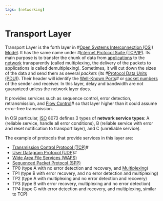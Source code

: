 ```yaml
---
tags: [networking]
---
```


# Transport Layer

Transport Layer is the forth layer in #[Open Systems Interconnection (OSI) Model](202206131632.md).
It has the same name under #[Internet Protocol Suite (TCP/IP)](202206151238.md).
Its main purpose is to transfer the chunk of data from [applications](202206131856.md)
to the [network](202206131702.md) transparently (called multiplexing, the
delivery of the packets to applications is called demultiplexing). Sometimes, it
will cut down the sizes of the data and send them as several *packets* (its
#[Protocol Data Units (PDU)](202206131643.md)). Their header will identify the
[Well-Known Ports](202206151841.md)# or [socket numbers](202202172152.md) of the
sender and receiver. In this layer, delay and bandwidth are not guaranteed
unless the network layer does.

It provides services such as sequence control, error detection, retransmission,
and [Flow Control](202209302245.md)# so that layer higher than it could assume
error-free transmission.

In OSI particular, [ISO](202209302310.md) 8073 defines 3 types of **network
service types**: A (reliable service, handle all error conditions), B (reliable
service with error and reset notification to transport layer), and C (unreliable
service).

The example of protocols that provide services in this layer are:
- [Transmission Control Protocol (TCP)](202206151232.md)#
- [User Datagram Protocol (UDP)](202206151759.md)#
- [Wide Area File Services (WAFS)](202302131722.md)
- [Sequenced Packet Protocol (SPP)](202303021209.md)
- TP0 (type A with no error detection and recovery, and
  [Multiplexing](202209091259.md))
- TP1 (type B with error recovery, and no error detection and multiplexing)
- TP2 (type A with multiplexing and no error detection and recovery)
- TP3 (type B with error recovery, multiplexing and no error detection)
- TP4 (type C with error detection and recovery, and multiplexing, similar to
  TCP)
